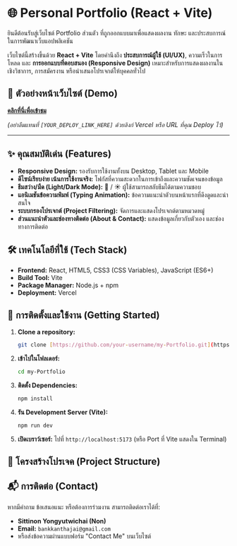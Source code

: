 # 🌐 Personal Portfolio (React + Vite)

ยินดีต้อนรับสู่เว็บไซต์ Portfolio ส่วนตัว ที่ถูกออกแบบมาเพื่อแสดงผลงาน ทักษะ และประสบการณ์ในการพัฒนาเว็บแอปพลิเคชัน

เว็บไซต์นี้สร้างขึ้นด้วย **React + Vite** โดยคำนึงถึง **ประสบการณ์ผู้ใช้ (UI/UX)**, ความเร็วในการโหลด และ **การออกแบบที่ตอบสนอง (Responsive Design)** เหมาะสำหรับการแสดงผลงานในเชิงวิชาการ, การสมัครงาน หรือนำเสนอโปรเจกต์ให้บุคคลทั่วไป

## 🚀 ตัวอย่างหน้าเว็บไซต์ (Demo)

**[คลิกที่นี่เพื่อเข้าชม](https://[YOUR_DEPLOY_LINK_HERE])**

*(อย่าลืมแทนที่ `[YOUR_DEPLOY_LINK_HERE]` ด้วยลิงก์ Vercel หรือ URL ที่คุณ Deploy ไว้)*

---

## ✨ คุณสมบัติเด่น (Features)

* **Responsive Design:** รองรับการใช้งานทั้งบน Desktop, Tablet และ Mobile
* **ดีไซน์เรียบง่าย เน้นการใช้งานจริง:** โฟกัสที่ความสะดวกในการเข้าถึงและความชัดเจนของข้อมูล
* **ธีมสว่าง/มืด (Light/Dark Mode):** 🌙 / ☀️ ผู้ใช้สามารถสลับธีมได้ตามความชอบ
* **แอนิเมชันข้อความพิมพ์ (Typing Animation):** ข้อความแนะนำตัวบนหน้าแรกที่ดึงดูดและน่าสนใจ
* **ระบบกรองโปรเจกต์ (Project Filtering):** จัดการและแสดงโปรเจกต์ตามหมวดหมู่
* **ส่วนแนะนำตัวและช่องทางติดต่อ (About & Contact):** แสดงข้อมูลเกี่ยวกับตัวเอง และช่องทางการติดต่อ

## 🛠️ เทคโนโลยีที่ใช้ (Tech Stack)

* **Frontend:** React, HTML5, CSS3 (CSS Variables), JavaScript (ES6+)
* **Build Tool:** Vite
* **Package Manager:** Node.js + npm
* **Deployment:** Vercel

## 🚀 การติดตั้งและใช้งาน (Getting Started)

1.  **Clone a repository:**
    ```bash
    git clone [https://github.com/your-username/my-Portfolio.git](https://github.com/your-username/my-Portfolio.git)
    ```

2.  **เข้าไปในโฟลเดอร์:**
    ```bash
    cd my-Portfolio
    ```

3.  **ติดตั้ง Dependencies:**
    ```bash
    npm install
    ```

4.  **รัน Development Server (Vite):**
    ```bash
    npm run dev
    ```

5.  **เปิดเบราว์เซอร์:**
    ไปที่ `http://localhost:5173` (หรือ Port ที่ Vite แสดงใน Terminal)

## 📂 โครงสร้างโปรเจค (Project Structure)


## 📬 การติดต่อ (Contact)

หากมีคำถาม ข้อเสนอแนะ หรือต้องการร่วมงาน สามารถติดต่อเราได้ที่:

* **Sittinon Yongyutwichai (Non)**
* **Email:** `bankkanthajai@gmail.com`
* หรือส่งข้อความผ่านแบบฟอร์ม "Contact Me" บนเว็บไซต์